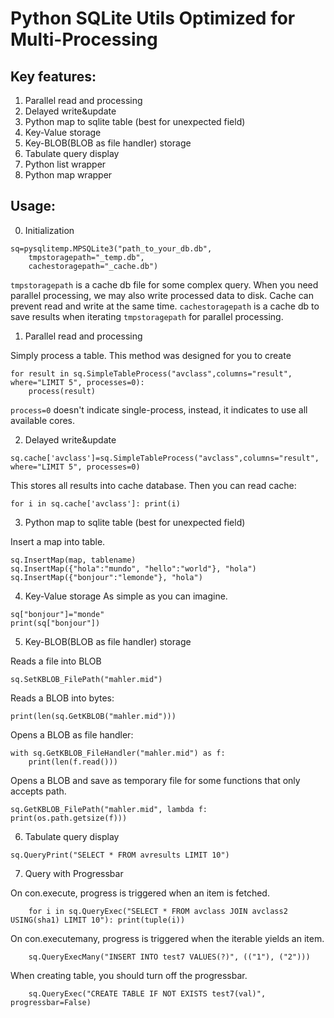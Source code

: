 # Python SQLite Utils Optimized for Multi-Processing

## Key features:

1. Parallel read and processing
2. Delayed write&update
3. Python map to sqlite table (best for unexpected field)
4. Key-Value storage
5. Key-BLOB(BLOB as file handler) storage
6. Tabulate query display
7. Python list wrapper
8. Python map wrapper

## Usage:

0. Initialization

```
sq=pysqlitemp.MPSQLite3("path_to_your_db.db", 
    tmpstoragepath="_temp.db", 
    cachestoragepath="_cache.db")
```
`tmpstoragepath` is a cache db file for some complex query. When you need parallel processing, we may also write processed data to disk. Cache can prevent read and write at the same time.
`cachestoragepath` is a cache db to save results when iterating `tmpstoragepath` for parallel processing.

1. Parallel read and processing

Simply process a table. This method was designed for you to create
```
for result in sq.SimpleTableProcess("avclass",columns="result", where="LIMIT 5", processes=0):
    process(result)
```
`process=0` doesn't indicate single-process, instead, it indicates to use all available cores.

2. Delayed write&update

```
sq.cache['avclass']=sq.SimpleTableProcess("avclass",columns="result", where="LIMIT 5", processes=0)
```
This stores all results into cache database. Then you can read cache:
```
for i in sq.cache['avclass']: print(i)
```

3. Python map to sqlite table (best for unexpected field)

Insert a map into table.
```
sq.InsertMap(map, tablename)
sq.InsertMap({"hola":"mundo", "hello":"world"}, "hola")
sq.InsertMap({"bonjour":"lemonde"}, "hola")
```


4. Key-Value storage
As simple as you can imagine.
```
sq["bonjour"]="monde"
print(sq["bonjour"])
```

5. Key-BLOB(BLOB as file handler) storage

Reads a file into BLOB
```
sq.SetKBLOB_FilePath("mahler.mid")
```
Reads a BLOB into bytes:
```
print(len(sq.GetKBLOB("mahler.mid")))
```
Opens a BLOB as file handler:
```
with sq.GetKBLOB_FileHandler("mahler.mid") as f:
    print(len(f.read()))
```
Opens a BLOB and save as temporary file for some functions that only accepts path.
```
sq.GetKBLOB_FilePath("mahler.mid", lambda f: print(os.path.getsize(f)))
```
6. Tabulate query display
```
sq.QueryPrint("SELECT * FROM avresults LIMIT 10")
```
7. Query with Progressbar

On con.execute, progress is triggered when an item is fetched.
```
    for i in sq.QueryExec("SELECT * FROM avclass JOIN avclass2 USING(sha1) LIMIT 10"): print(tuple(i))
```

On con.executemany, progress is triggered when the iterable yields an item.
```
    sq.QueryExecMany("INSERT INTO test7 VALUES(?)", (("1"), ("2")))
```

When creating table, you should turn off the progressbar.
```
    sq.QueryExec("CREATE TABLE IF NOT EXISTS test7(val)", progressbar=False)
```